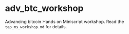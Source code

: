 # adv_btc_workshop

Advancing bitcoin Hands on Miniscript workshop. Read the `tap_ms_workshop.md` for details.

